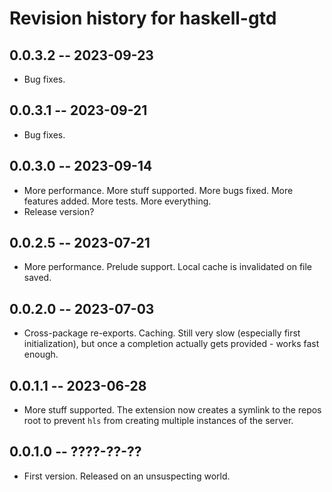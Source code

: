 # Revision history for haskell-gtd

## 0.0.3.2 -- 2023-09-23
* Bug fixes.

## 0.0.3.1 -- 2023-09-21
* Bug fixes.

## 0.0.3.0 -- 2023-09-14
* More performance. More stuff supported. More bugs fixed. More features added. More tests. More everything.
* Release version?

## 0.0.2.5 -- 2023-07-21
* More performance. Prelude support. Local cache is invalidated on file saved.

## 0.0.2.0 -- 2023-07-03

* Cross-package re-exports. Caching. Still very slow (especially first initialization), but once a completion actually gets provided - works fast enough.

## 0.0.1.1 -- 2023-06-28

* More stuff supported. The extension now creates a symlink to the repos root to prevent `hls` from creating multiple instances of the server.

## 0.0.1.0 -- ????-??-??

* First version. Released on an unsuspecting world.
